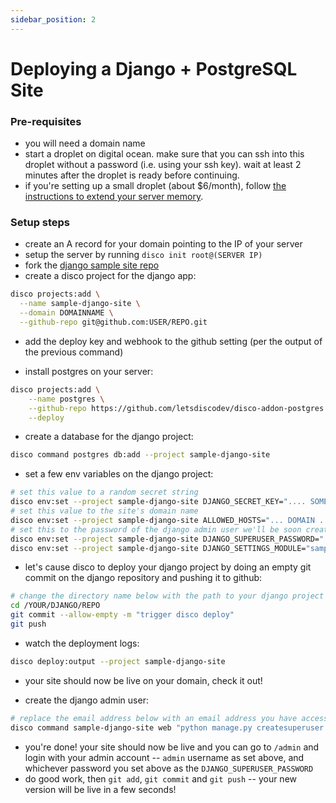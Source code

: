 ```yaml
---
sidebar_position: 2
---
```


# Deploying a Django + PostgreSQL Site

### Pre-requisites
- you will need a domain name
- start a droplet on digital ocean. make sure that you can ssh into this droplet without a password (i.e. using your ssh key). wait at least 2 minutes after the droplet is ready before continuing.
- if you're setting up a small droplet (about $6/month), follow [the instructions to extend your server memory](/misc/extending-your-server-memory).

### Setup steps
- create an A record for your domain pointing to the IP of your server
- setup the server by running `disco init root@(SERVER IP)`
- fork the [django sample site repo](https://github.com/letsdiscodev/example-django-site)
- create a disco project for the django app:

```bash
disco projects:add \
  --name sample-django-site \
  --domain DOMAINNAME \
  --github-repo git@github.com:USER/REPO.git
```

- add the deploy key and webhook to the github setting (per the output of the previous command)

- install postgres on your server:

```bash
disco projects:add \
    --name postgres \
    --github-repo https://github.com/letsdiscodev/disco-addon-postgres \
    --deploy
```

- create a database for the django project:

```bash
disco command postgres db:add --project sample-django-site
```

- set a few env variables on the django project:

```bash
# set this value to a random secret string
disco env:set --project sample-django-site DJANGO_SECRET_KEY=".... SOME SECRET VALUE ..."
# set this value to the site's domain name
disco env:set --project sample-django-site ALLOWED_HOSTS="... DOMAIN ..."
# set this to the password of the django admin user we'll be soon creating
disco env:set --project sample-django-site DJANGO_SUPERUSER_PASSWORD=".... SOME SECURE PASSWORD ..."
disco env:set --project sample-django-site DJANGO_SETTINGS_MODULE="samplesite.settings.prod"
```

- let's cause disco to deploy your django project by doing an empty git commit on the django repository and pushing it to github:

```bash
# change the directory name below with the path to your django project
cd /YOUR/DJANGO/REPO
git commit --allow-empty -m "trigger disco deploy"
git push
```

- watch the deployment logs:

```bash
disco deploy:output --project sample-django-site
```

- your site should now be live on your domain, check it out!

- create the django admin user:

```bash
# replace the email address below with an email address you have access to
disco command sample-django-site web "python manage.py createsuperuser --noinput --username admin --email SOME@EMAIL.COM"
```

- you're done! your site should now be live and you can go to `/admin` and login with your admin account -- `admin` username as set above, and whichever password you set above as the `DJANGO_SUPERUSER_PASSWORD`
- do good work, then `git add`, `git commit` and `git push` -- your new version will be live in a few seconds!
